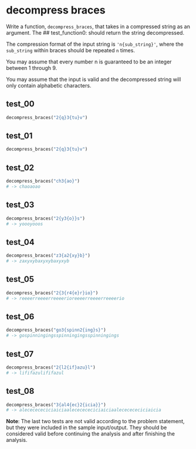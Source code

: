 
# decompress braces

Write a function, `decompress_braces`, that takes in a compressed string as an argument. The ## test_function0: should return the string 
decompressed.

The compression format of the input string is `'n{sub_string}'`, where the `sub_string` within braces should be repeated `n` times.

You may assume that every number n is guaranteed to be an integer between 1 through 9.

You may assume that the input is valid and the decompressed string will only contain alphabetic characters.

## test_00

```python
decompress_braces("2{q}3{tu}v")
```

## test_01

```python
decompress_braces("2{q}3{tu}v") 
```


## test_02

```python
decompress_braces("ch3{ao}")
# -> chaoaoao
```

## test_03

```python
decompress_braces("2{y3{o}}s")
# -> yoooyooos
```

## test_04

```python
decompress_braces("z3{a2{xy}b}")
# -> zaxyxybaxyxybaxyxyb 
```

## test_05

```python
decompress_braces("2{3{r4{e}r}io}")
# -> reeeerreeeerreeeerioreeeerreeeerreeeerio 
```

## test_06

```python
decompress_braces("go3{spinn2{ing}s}")
# -> gospinningingsspinningingsspinningings 
```

## test_07

```python
decompress_braces("2{l2{if}azu}l")
# -> lififazulififazul 
```

## test_08

```python
decompress_braces("3{al4{ec}2{icia}}")
# -> alececececiciaiciaalececececiciaiciaalececececiciaicia 
```

**Note**: The last two tests are not valid according to the problem statement, but they were included in the sample input/output. They should be considered valid before continuing the analysis and after finishing the analysis.

